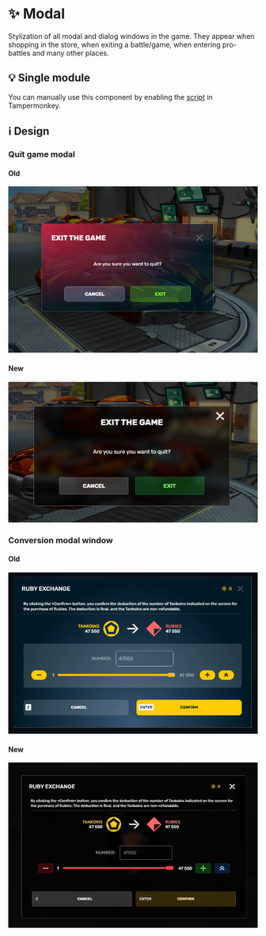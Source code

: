 # :sparkles: Modal

Stylization of all modal and dialog windows in the game. They appear when shopping in the store, when exiting a battle/game, when entering pro-battles and many other places.

## :bulb: Single module

You can manually use this component by enabling the [script](https://github.com/OrakomoRi/Severitium/blob/main/src/General/Modal/Modal.user.js?raw=true) in Tampermonkey.

## :information_source: Design

### Quit game modal

#### Old

![](/images/general/old/modal.png)

#### New

![](/images/general/new/modal.png)

### Conversion modal window

#### Old

![](/images/general/old/conversionmodal.png)

#### New

![](/images/general/new/conversionmodal.png)